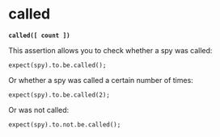 # called

**`called([ count ])`**

This assertion allows you to check whether a spy was called:

    expect(spy).to.be.called();

Or whether a spy was called a certain number of times:

    expect(spy).to.be.called(2);

Or was not called:

    expect(spy).to.not.be.called();
